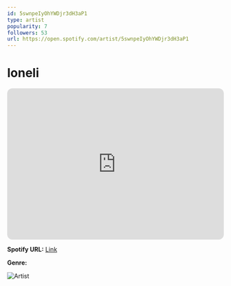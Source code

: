 ```yaml
---
id: 5swnpeIyOhYWDjr3dH3aP1
type: artist
popularity: 7
followers: 53
url: https://open.spotify.com/artist/5swnpeIyOhYWDjr3dH3aP1
---
```

# loneli

<iframe style="border-radius:12px" src="https://open.spotify.com/embed/artist/5swnpeIyOhYWDjr3dH3aP1" width="100%" height="352" frameBorder="0" allowfullscreen="" allow="autoplay; clipboard-write; encrypted-media; fullscreen; picture-in-picture" loading="lazy"></iframe>

**Spotify URL:** [Link](https://open.spotify.com/artist/5swnpeIyOhYWDjr3dH3aP1)

**Genre:** 

![Artist](https://i.scdn.co/image/ab6761610000e5ebc3d96aeff502c47332a1dc97)
